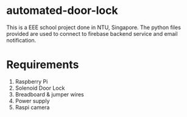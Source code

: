 # automated-door-lock

This is a EEE school project done in NTU, Singapore. The python files provided are used to connect to firebase backend service and email notification.

# Requirements
1. Raspberry Pi 
2. Solenoid Door Lock
3. Breadboard & jumper wires
4. Power supply
5. Raspi camera


